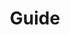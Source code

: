 ---
title: Guide
description: A description of this category
image: cover.png

# Badge style
style:
    background: " #E8888A"
    color: "#fff"
---